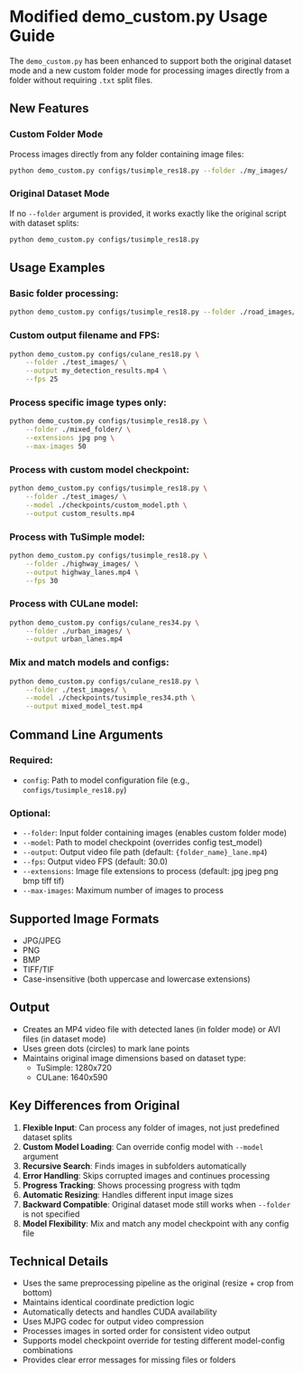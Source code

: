 # Modified demo_custom.py Usage Guide

The `demo_custom.py` has been enhanced to support both the original dataset mode and a new custom folder mode for processing images directly from a folder without requiring `.txt` split files.

## New Features

### Custom Folder Mode
Process images directly from any folder containing image files:

```bash
python demo_custom.py configs/tusimple_res18.py --folder ./my_images/
```

### Original Dataset Mode
If no `--folder` argument is provided, it works exactly like the original script with dataset splits:

```bash
python demo_custom.py configs/tusimple_res18.py
```

## Usage Examples

### Basic folder processing:
```bash
python demo_custom.py configs/tusimple_res18.py --folder ./road_images/
```

### Custom output filename and FPS:
```bash
python demo_custom.py configs/culane_res18.py \
    --folder ./test_images/ \
    --output my_detection_results.mp4 \
    --fps 25
```

### Process specific image types only:
```bash
python demo_custom.py configs/tusimple_res18.py \
    --folder ./mixed_folder/ \
    --extensions jpg png \
    --max-images 50
```

### Process with custom model checkpoint:
```bash
python demo_custom.py configs/tusimple_res18.py \
    --folder ./test_images/ \
    --model ./checkpoints/custom_model.pth \
    --output custom_results.mp4
```

### Process with TuSimple model:
```bash
python demo_custom.py configs/tusimple_res18.py \
    --folder ./highway_images/ \
    --output highway_lanes.mp4 \
    --fps 30
```

### Process with CULane model:
```bash
python demo_custom.py configs/culane_res34.py \
    --folder ./urban_images/ \
    --output urban_lanes.mp4
```

### Mix and match models and configs:
```bash
python demo_custom.py configs/culane_res18.py \
    --folder ./test_images/ \
    --model ./checkpoints/tusimple_res34.pth \
    --output mixed_model_test.mp4
```

## Command Line Arguments

### Required:
- `config`: Path to model configuration file (e.g., `configs/tusimple_res18.py`)

### Optional:
- `--folder`: Input folder containing images (enables custom folder mode)
- `--model`: Path to model checkpoint (overrides config test_model)
- `--output`: Output video file path (default: `{folder_name}_lane.mp4`)
- `--fps`: Output video FPS (default: 30.0)
- `--extensions`: Image file extensions to process (default: jpg jpeg png bmp tiff tif)
- `--max-images`: Maximum number of images to process

## Supported Image Formats
- JPG/JPEG
- PNG
- BMP
- TIFF/TIF
- Case-insensitive (both uppercase and lowercase extensions)

## Output
- Creates an MP4 video file with detected lanes (in folder mode) or AVI files (in dataset mode)
- Uses green dots (circles) to mark lane points
- Maintains original image dimensions based on dataset type:
  - TuSimple: 1280x720
  - CULane: 1640x590

## Key Differences from Original

1. **Flexible Input**: Can process any folder of images, not just predefined dataset splits
2. **Custom Model Loading**: Can override config model with `--model` argument
3. **Recursive Search**: Finds images in subfolders automatically
4. **Error Handling**: Skips corrupted images and continues processing
5. **Progress Tracking**: Shows processing progress with tqdm
6. **Automatic Resizing**: Handles different input image sizes
7. **Backward Compatible**: Original dataset mode still works when `--folder` is not specified
8. **Model Flexibility**: Mix and match any model checkpoint with any config file

## Technical Details

- Uses the same preprocessing pipeline as the original (resize + crop from bottom)
- Maintains identical coordinate prediction logic
- Automatically detects and handles CUDA availability
- Uses MJPG codec for output video compression
- Processes images in sorted order for consistent video output
- Supports model checkpoint override for testing different model-config combinations
- Provides clear error messages for missing files or folders
